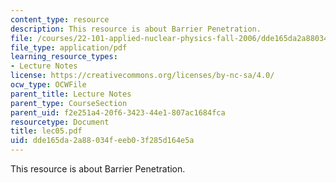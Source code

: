 ```yaml
---
content_type: resource
description: This resource is about Barrier Penetration.
file: /courses/22-101-applied-nuclear-physics-fall-2006/dde165da2a88034feeb03f285d164e5a_lec05.pdf
file_type: application/pdf
learning_resource_types:
- Lecture Notes
license: https://creativecommons.org/licenses/by-nc-sa/4.0/
ocw_type: OCWFile
parent_title: Lecture Notes
parent_type: CourseSection
parent_uid: f2e251a4-20f6-3423-44e1-807ac1684fca
resourcetype: Document
title: lec05.pdf
uid: dde165da-2a88-034f-eeb0-3f285d164e5a
---
```

This resource is about Barrier Penetration.